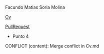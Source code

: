 Facundo Matias Soria Molina

[Cv](./Cv.md)

[PullRequest](./PullRequest.md)




- Punto 4

CONFLICT (content): Merge conflict in Cv.md
